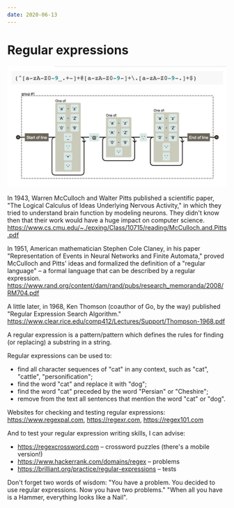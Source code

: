 ```yaml
---
date: 2020-06-13
---
```


# Regular expressions

![Regexp](regexp.jpeg "Regexp")

In 1943, Warren McCulloch and Walter Pitts published a scientific paper, "The Logical Calculus of Ideas Underlying Nervous Activity," in which they tried to understand brain function by modeling neurons. They didn't know then that their work would have a huge impact on computer science.
https://www.cs.cmu.edu/~./epxing/Class/10715/reading/McCulloch.and.Pitts.pdf

In 1951, American mathematician Stephen Cole Claney, in his paper "Representation of Events in Neural Networks and Finite Automata," proved McCulloch and Pitts' ideas and formalized the definition of a "regular language" – a formal language that can be described by a regular expression.
https://www.rand.org/content/dam/rand/pubs/research_memoranda/2008/RM704.pdf

A little later, in 1968, Ken Thomson (coauthor of Go, by the way) published "Regular Expression Search Algorithm."
https://www.clear.rice.edu/comp412/Lectures/Support/Thompson-1968.pdf

A regular expression is a pattern/pattern which defines the rules for finding (or replacing) a substring in a string.

Regular expressions can be used to:

- find all character sequences of "cat" in any context, such as "cat", "cattle", "personification";
- find the word "cat" and replace it with "dog";
- find the word "cat" preceded by the word "Persian" or "Cheshire";
- remove from the text all sentences that mention the word "cat" or "dog".

Websites for checking and testing regular expressions:
https://www.regexpal.com, https://regexr.com, https://regex101.com

And to test your regular expression writing skills, I can advise:

* https://regexcrossword.com – crossword puzzles (there's a mobile version!)
* https://www.hackerrank.com/domains/regex – problems
* https://brilliant.org/practice/regular-expressions – tests

Don't forget two words of wisdom:
"You have a problem. You decided to use regular expressions. Now you have two problems."
"When all you have is a Hammer, everything looks like a Nail".
